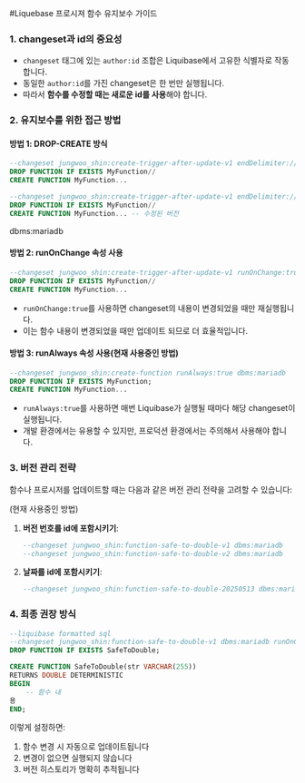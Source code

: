 #Liquebase 프로시져 함수 유지보수 가이드

### 1. changeset과 id의 중요성

- `changeset` 태그에 있는 `author:id` 조합은 Liquibase에서 고유한 식별자로 작동합니다.
- 동일한 `author:id`를 가진 changeset은 한 번만 실행됩니다.
- 따라서 **함수를 수정할 때는 새로운 id를 사용**해야 합니다.

### 2. 유지보수를 위한 접근 방법

#### 방법 1: DROP-CREATE 방식 
```sql
--changeset jungwoo_shin:create-trigger-after-update-v1 endDelimiter:// dbms:mariadb
DROP FUNCTION IF EXISTS MyFunction//
CREATE FUNCTION MyFunction...

--changeset jungwoo_shin:create-trigger-after-update-v1 endDelimiter:// dbms:mariadb
DROP FUNCTION IF EXISTS MyFunction//
CREATE FUNCTION MyFunction... -- 수정된 버전
```
dbms:mariadb
#### 방법 2: runOnChange 속성 사용
```sql
--changeset jungwoo_shin:create-trigger-after-update-v1 runOnChange:true endDelimiter:// dbms:mariadb
DROP FUNCTION IF EXISTS MyFunction//
CREATE FUNCTION MyFunction...
```
- `runOnChange:true`를 사용하면 changeset의 내용이 변경되었을 때만 재실행됩니다.
- 이는 함수 내용이 변경되었을 때만 업데이트 되므로 더 효율적입니다.

#### 방법 3: runAlways 속성 사용(현재 사용중인 방법)
```sql
--changeset jungwoo_shin:create-function runAlways:true dbms:mariadb
DROP FUNCTION IF EXISTS MyFunction;
CREATE FUNCTION MyFunction...
```
- `runAlways:true`를 사용하면 매번 Liquibase가 실행될 때마다 해당 changeset이 실행됩니다.
- 개발 환경에서는 유용할 수 있지만, 프로덕션 환경에서는 주의해서 사용해야 합니다.

### 3. 버전 관리 전략

함수나 프로시저를 업데이트할 때는 다음과 같은 버전 관리 전략을 고려할 수 있습니다:

(현재 사용중인 방법)
1. **버전 번호를 id에 포함시키기**:
   ```sql
   --changeset jungwoo_shin:function-safe-to-double-v1 dbms:mariadb
   --changeset jungwoo_shin:function-safe-to-double-v2 dbms:mariadb
   ```

2. **날짜를 id에 포함시키기**:
   ```sql
   --changeset jungwoo_shin:function-safe-to-double-20250513 dbms:mariadb
   ```

### 4. 최종 권장 방식
```sql
--liquibase formatted sql
--changeset jungwoo_shin:function-safe-to-double-v1 dbms:mariadb runOnChange:true
DROP FUNCTION IF EXISTS SafeToDouble;

CREATE FUNCTION SafeToDouble(str VARCHAR(255))
RETURNS DOUBLE DETERMINISTIC
BEGIN
    -- 함수 내
용
END;
```

이렇게 설정하면:
1. 함수 변경 시 자동으로 업데이트됩니다
2. 변경이 없으면 실행되지 않습니다
3. 버전 히스토리가 명확히 추적됩니다


